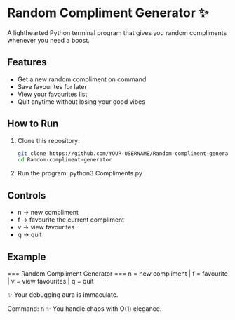 # Random Compliment Generator ✨

A lighthearted Python terminal program that gives you random compliments whenever you need a boost.

## Features
- Get a new random compliment on command
- Save favourites for later
- View your favourites list
- Quit anytime without losing your good vibes

## How to Run
1. Clone this repository:
   ```bash
   git clone https://github.com/YOUR-USERNAME/Random-compliment-generator.git
   cd Random-compliment-generator
   
2. Run the program: python3 Compliments.py

## Controls
- n → new compliment
- f → favourite the current compliment
- v → view favourites
- q → quit

## Example
=== Random Compliment Generator ===
n = new compliment | f = favourite | v = view favourites | q = quit

✨ Your debugging aura is immaculate.

Command: n
✨ You handle chaos with O(1) elegance.
